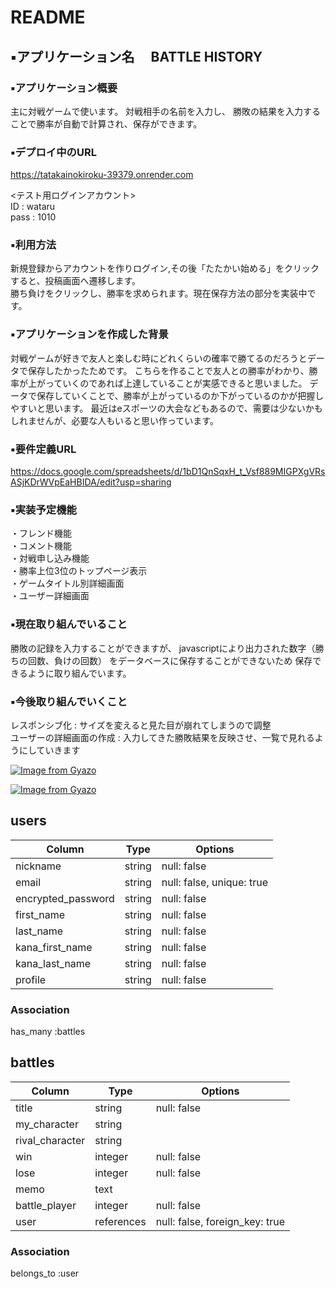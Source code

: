 # README

## ▪️アプリケーション名　  BATTLE HISTORY  
  

### ▪️アプリケーション概要
主に対戦ゲームで使います。
対戦相手の名前を入力し、
勝敗の結果を入力することで勝率が自動で計算され、保存ができます。


### ▪️デプロイ中のURL
https://tatakainokiroku-39379.onrender.com  
  
<テスト用ログインアカウント>  
ID : wataru  
pass : 1010

### ▪️利用方法
新規登録からアカウントを作りログイン,その後「たたかい始める」をクリックすると、投稿画面へ遷移します。  
勝ち負けをクリックし、勝率を求められます。現在保存方法の部分を実装中です。

### ▪️アプリケーションを作成した背景
対戦ゲームが好きで友人と楽しむ時にどれくらいの確率で勝てるのだろうとデータで保存したかったためです。
こちらを作ることで友人との勝率がわかり、勝率が上がっていくのであれば上達していることが実感できると思いました。
データで保存していくことで、勝率が上がっているのか下がっているのかが把握しやすいと思います。
最近はeスポーツの大会などもあるので、需要は少ないかもしれませんが、必要な人もいると思い作っています。

### ▪️要件定義URL
https://docs.google.com/spreadsheets/d/1bD1QnSqxH_t_Vsf889MIGPXgVRsASjKDrWVpEaHBIDA/edit?usp=sharing

### ▪️実装予定機能
・フレンド機能  
・コメント機能  
・対戦申し込み機能  
・勝率上位3位のトップページ表示  
・ゲームタイトル別詳細画面  
・ユーザー詳細画面

### ▪️現在取り組んでいること
勝敗の記録を入力することができますが、
javascriptにより出力された数字（勝ちの回数、負けの回数）
をデータベースに保存することができないため
保存できるように取り組んでいます。

### ▪️今後取り組んでいくこと
レスポンシブ化 : サイズを変えると見た目が崩れてしまうので調整  
ユーザーの詳細画面の作成 : 入力してきた勝敗結果を反映させ、一覧で見れるようにしていきます




[![Image from Gyazo](https://i.gyazo.com/941a81cfef5b11c536e6bb6d47893fbc.png)](https://gyazo.com/941a81cfef5b11c536e6bb6d47893fbc)

[![Image from Gyazo](https://i.gyazo.com/955800cda35509fb041a1e258a1468be.png)](https://gyazo.com/955800cda35509fb041a1e258a1468be)

## users
|Column              |Type    |Options                   |
|--------------------|--------|--------------------------|
|nickname            |string  |null: false               |
|email               |string  |null: false, unique: true |
|encrypted_password  |string  |null: false               |
|first_name          |string  |null: false               |
|last_name           |string  |null: false               |
|kana_first_name     |string  |null: false               |
|kana_last_name      |string  |null: false               |
|profile             |string  |null: false               |

### Association
has_many :battles



## battles
|Column             |Type       |Options                        |
|-------------------|-----------|-------------------------------|
|title              |string     |null: false                    |
|my_character       |string     |                               |
|rival_character    |string     |                               |
|win                |integer    |null: false                    |
|lose               |integer    |null: false                    |
|memo               |text       |                               |
|battle_player      |integer    |null: false                    |
|user               |references |null: false, foreign_key: true |
### Association
belongs_to :user



